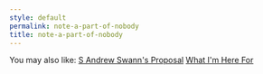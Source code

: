 ```yaml
---
style: default
permalink: note-a-part-of-nobody
title: note-a-part-of-nobody
---
```

You may also like:
[S Andrew Swann's Proposal](http://scp-wiki.net/sandrewswann-s-proposal)
[What I'm Here For](http://scp-wiki.net/what-i-m-here-for)